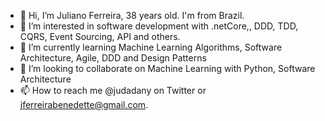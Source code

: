 - 👋 Hi, I’m Juliano Ferreira, 38 years old. I'm from Brazil.
- 👀 I’m interested in software development with .netCore,, DDD, TDD, CQRS, Event Sourcing, API and others.
- 🌱 I’m currently learning Machine Learning Algorithms, Software Architecture, Agile, DDD and Design Patterns
- 💞️ I’m looking to collaborate on Machine Learning with Python, Software Architecture
- 📫 How to reach me @judadany on Twitter or jferreirabenedette@gmail.com.

<!---
jferreira360/jferreira360 is a ✨ special ✨ repository because its `README.md` (this file) appears on your GitHub profile.
You can click the Preview link to take a look at your changes.
--->
